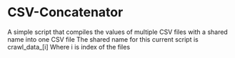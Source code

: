 # CSV-Concatenator
A simple script that compiles the values of multiple CSV files with a shared name into one CSV file
The shared name for this current script is crawl_data_[i]
Where i is index of the files
